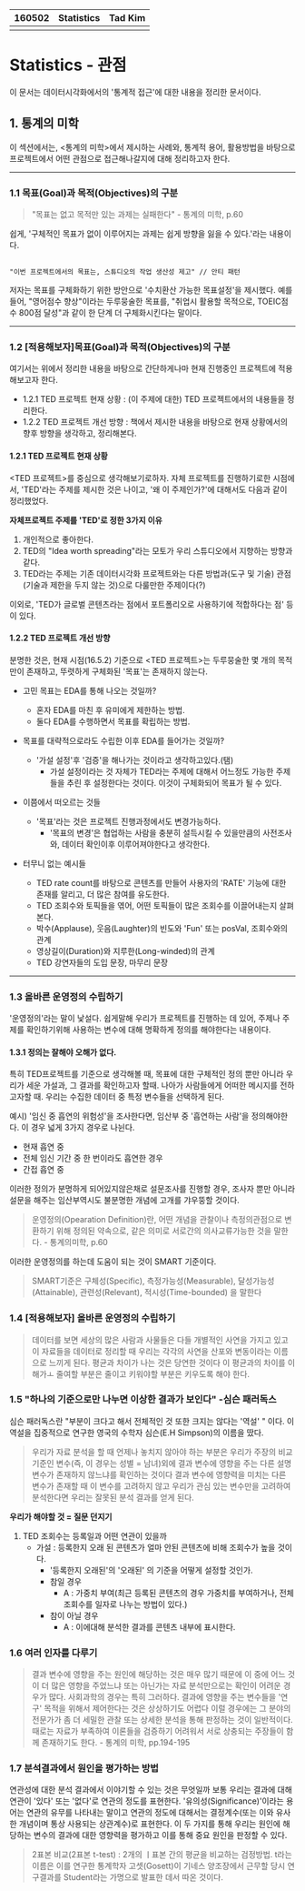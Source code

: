 <table id="meta">
  <thead><th>160502</th><th>Statistics</th><th>Tad Kim</th></thead>
  <tbody>
  <tr><td></td><td></td><td></td></tr>
  </tbody>
</table>


# Statistics - 관점

이 문서는 데이터시각화에서의 '통계적 접근'에 대한 내용을 정리한 문서이다.


## 1. 통계의 미학
이 섹션에서는, <통계의 미학>에서 제시하는 사례와, 통계적 용어, 활용방법을 바탕으로 <TED>프로젝트에서 어떤 관점으로 접근해나갈지에 대해 정리하고자 한다.
_ _ _
### 1.1  목표(Goal)과 목적(Objectives)의 구분
>"목표는 없고 목적만 있는 과제는 실패한다" - 통계의 미학, p.60

쉽게, '구체적인 목표가 없이 이루어지는 과제는 쉽게 방향을 잃을 수 있다.'라는 내용이다.

<pre><code>
"이번 프로젝트에서의 목표는, 스튜디오의 작업 생산성 제고" // 안티 패턴
</code></pre>

저자는 목표를 구체화하기 위한 방안으로 '수치환산 가능한 목표설정'을 제시했다. 예를 들어, "영어점수 향상"이라는 두루뭉술한 목표를, "취업시 활용할 목적으로,  TOEIC점수 800점 달성"과 같이 한 단계 더 구체화시킨다는 말이다.


_ _ _
### 1.2  [적용해보자]목표(Goal)과 목적(Objectives)의 구분
여기서는 위에서 정리한 내용을 바탕으로 간단하게나마 현재 진행중인 <TED>프로젝트에 적용해보고자 한다.

- 1.2.1 TED 프로젝트 현재 상황 : (이 주제에 대한) TED 프로젝트에서의 내용들을 정리한다.
- 1.2.2 TED 프로젝트 개선 방향 : 책에서 제시한 내용을 바탕으로 현재 상황에서의 향후 방향을 생각하고, 정리해본다.

#### 1.2.1 TED 프로젝트 현재 상황
<TED 프로젝트>를 중심으로 생각해보기로하자.  자체 프로젝트를 진행하기로한 시점에서, 'TED'라는 주제를 제시한 것은 나이고, '왜 이 주제인가?'에 대해서도 다음과 같이 정리했었다.

**자체프로젝트 주제를 'TED'로 정한 3가지 이유**
1. 개인적으로 좋아한다.
2. TED의  "Idea worth spreading"라는 모토가 우리 스튜디오에서 지향하는 방향과 같다.
3. TED라는 주제는 기존 데이터시각화 프로젝트와는 다른 방법과(도구 및 기술) 관점(기술과 제한을 두지 않는 것)으로 다룰만한 주제이다(?)

이외로, 'TED가 글로벌 콘텐츠라는 점에서 포트폴리오로 사용하기에 적합하다는 점' 등이 있다.


#### 1.2.2 TED 프로젝트 개선 방향
분명한 것은, 현재 시점(16.5.2) 기준으로 <TED 프로젝트>는 두루뭉술한 몇 개의 목적만이 존재하고, 뚜렷하게 구체화된 '목표'는 존재하지 않는다.


- 고민 목표는 EDA를 통해 나오는 것일까?
    - 혼자 EDA를 마친 후 유미에게 제한하는 방법.
    - 둘다 EDA를 수행하면서 목표를 확립하는 방법.

- 목표를 대략적으로라도 수립한 이후 EDA를 들어가는 것일까?
    - '가설 설정'후 '검증'을 해나가는 것이라고 생각하고있다.(탬)
        - 가설 설정이라는 것 자체가 TED라는 주제에 대해서 어느정도 가능한 주제들을 추린 후 설정한다는 것이다. 이것이 구체화되어 목표가 될 수 있다.

- 이쯤에서 떠오르는 것들
    - '목표'라는 것은 프로젝트 진행과정에서도 변경가능하다.
        - '목표의 변경'은 협업하는 사람을 충분히 설득시킬 수 있을만큼의 사전조사와, 데이터 확인이후 이루어져야한다고 생각한다.


- 터무니 없는 예시들
    - TED rate count를 바탕으로 콘텐츠를 만들어 사용자의 'RATE' 기능에 대한 존재를 알리고, 더 많은 참여를 유도한다.
    - TED 조회수와 토픽들을 엮어, 어떤 토픽들이 많은 조회수를 이끌어내는지 살펴본다.
    - 박수(Applause), 웃음(Laughter)의 빈도와 'Fun' 또는 posVal, 조회수와의 관계
    - 영상길이(Duration)와 지루한(Long-winded)의 관계
    - TED 강연자들의 도입 문장, 마무리 문장



_ _ _
### 1.3 올바른 운영정의 수립하기
'운영정의'라는 말이 낯설다. 쉽게말해 우리가 프로젝트를 진행하는 데 있어, 주제나 주제를 확인하기위해 사용하는 변수에 대해 명확하게 정의를 해야한다는 내용이다.

#### 1.3.1 정의는 잘해야 오해가 없다.
특히 TED프로젝트를 기준으로 생각해볼 때, 목표에 대한 구체적인 정의 뿐만 아니라 우리가 세운 가설과, 그 결과를 확인하고자 할때. 나아가 사람들에게 어떠한 메시지를 전하고자할 때. 우리는 수집한 데이터 중 특정 변수들을 선택하게 된다.

예시)
'임신 중 흡연의 위험성'을 조사한다면, 임산부 중 '흡연하는 사람'을 정의해야한다. 이 경우 넓게 3가지 경우로 나뉜다.
- 현재 흡연 중
- 전체 임신 기간 중 한 번이라도 흡연한 경우
- 간접 흡연 중

이러한 정의가 분명하게 되어있지않은채로 설문조사를 진행할 경우, 조사자 뿐만 아니라 설문을 해주는 임산부역시도 불분명한 개념에 고개를 갸우뚱할 것이다.


>운영정의(Opearation Definition)란, 어떤 개념을 관찰이나 측정의관점으로 변환하기 위해 정의된 약속으로, 같은 의미로 서로간의 의사교류가능한 것을 말한다. - 통계의미학, p.60

이러한 운영정의를 하는데 도움이 되는 것이 SMART 기준이다.

>SMART기준은 구체성(Specific), 측정가능성(Measurable), 달성가능성(Attainable), 관련성(Relevant), 적시성(Time-bounded) 을 말한다


### 1.4 [적용해보자] 올바른 운영정의 수립하기

> 데이터를 보면 세상의 많은 사람과 사물들은  다들 개별적인 사연을 가지고 있고 이 자료들을 데이터로 정리할 때 우리는 각각의 사연을 산포와 변동이라는 이름으로 느끼게 된다. 평균과 차이가 나는 것은 당연한 것이다 이 평균과의 차이를 이해가ㅗ 줄여할 부분은 줄이고 키워야할 부분은 키우도록 해야 한다.




### 1.5  "하나의 기준으로만 나누면 이상한 결과가 보인다" -심슨 패러독스

심슨 패러독스란 "부분이 크다고 해서 전체적인 것 또한 크지는 않다는 '역설' " 이다. 이 역설을 집중적으로 연구한 영국의 수학자 심슨(E.H Simpson)의 이름을 땄다.

> 우리가 자료 분석을 할 때 언제나 놓치지 않아야 하는 부분은 우리가 주장의 비교 기준인 변수(즉, 이 경우는 성별 = 남녀)외에 결과 변수에 영향을 주는 다른 설명 변수가 존재하지 않느냐를 확인하는 것이다 결과 변수에 영향력을 미치는 다른 변수가 존재할 때 이 변수를 고려하지 않고 우리가 관심 있는 변수만을 고려하여 분석한다면 우리는 잘못된 분석 결과를 얻게 된다.

**우리가 해야할 것 = 질문 던지기**

1. TED 조회수는 등록일과 어떤 연관이 있을까
    - 가설 : 등록한지 오래 된 콘텐츠가 얼마 안된 콘텐츠에 비해 조회수가 높을 것이다.
        - '등록한지 오래된'의 '오래된' 의 기준을 어떻게 설정할 것인가.
        - 참일 경우
            - A : 가중치 부여(최근 등록된 콘텐츠의 경우 가중치를 부여하거나, 전체 조회수를 일자로 나누는 방법이 있다.)
        - 참이 아닐 경우
            - A : 이에대해 분석한 결과를 콘텐츠 내부에 표시한다.




### 1.6 여러 인자를 다루기

>결과 변수에 영향을 주는 원인에 해당하는 것은 매우 많기 때문에 이 중에 어느 것이 더 많은 영향을 주었느냐 또는 아닌가는 자료 분석만으로는 확인이 어려운 경우가 많다. 사회과학의 경우는 특히 그러하다. 결과에 영향을 주는 변수들을 '연구' 목적을 위해서 제어한다는 것은 상상하기도 어렵다 이럴 경우에는 그 분야의 전문가가 좀 더 세밀한 관찰 또는 상세한 분석을 통해 판정하는 것이 일반적이다. 때로는 자료가 부족하여 이론들을 검증하기 어려워서 서로 상충되는 주장들이 함께 존재하기도 한다. - 통계의 미학, pp.194-195



### 1.7 분석결과에서 원인을 평가하는 방법

연관성에 대한 분석 결과에서 이야기할 수 있는 것은 무엇일까 보통 우리는 결과에 대해 연관이 '있다' 또는 '없다'로 연관의 정도를 표현한다.
'유의성(Significance)'이라는 용어는 연관의 유무를 나타내는 말이고 연관의 정도에 대해서는 결정계수(또는 이와 유사한 개념이며 통상 사용되는 상관계수)로 표현한다. 이 두 가지를 통해 우리는 원인에 해당하는 변수의 결과에 대한 영향력을 평가하고 이를 통해 중요 원인을 판정할 수 있다.


>2표본 비교(2표본 t-test) : 2개의 ㅣ표본 간의 평균을 비교하는 검정방법. t라는 이름은 이를 연구한 통계학자 고셋(Gosett)이 기네스 양조장에서 근무할 당시 연구결과를 Student라는 가명으로 발표한 데서 따온 것이다.










